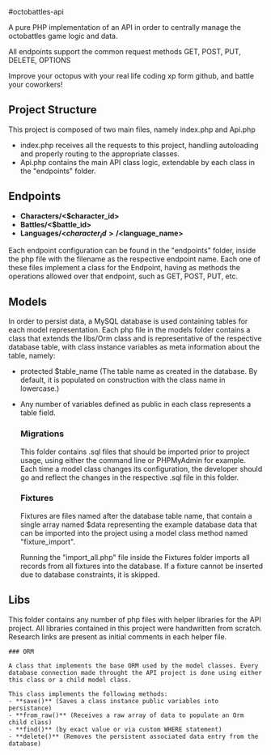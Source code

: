 #octobattles-api

A pure PHP implementation of an API in order to centrally manage the octobattles game logic and data.

All endpoints support the common request methods GET, POST, PUT, DELETE, OPTIONS

Improve your octopus with your real life coding xp form github, and battle your coworkers!

## Project Structure

This project is composed of two main files, namely index.php and Api.php

- index.php receives all the requests to this project, handling autoloading and properly routing to the appropriate classes.
- Api.php contains the main API class logic, extendable by each class in the "endpoints" folder.

## Endpoints

- **Characters/<$character_id>** 
- **Battles/<$battle_id>**
- **Languages/<$character_id>/<$language_name>**

Each endpoint configuration can be found in the "endpoints" folder, inside the php file with the filename as the respective endpoint name.
Each one of these files implement a class for the Endpoint, having as methods the operations allowed over that endpoint, such as GET, POST, PUT, etc.

## Models

In order to persist data, a MySQL database is used containing tables for each model representation. Each php file in the models folder contains a class that extends the libs/Orm class and is representative of the respective database table, with class instance variables as meta information about the table, namely:
 
- protected $table_name (The table name as created in the database. By default, it is populated on construction with the class name in lowercase.)
- Any number of variables defined as public in each class represents a table field.

    ### Migrations

    This folder contains .sql files that should be imported prior to project usage, using either the command line or PHPMyAdmin for example. Each time a model class changes its configuration, the developer should go and reflect the changes in the respective .sql file in this folder.

    ### Fixtures

    Fixtures are files named after the database table name, that contain a single array named $data representing the example database data that can be imported into the project using a model class method named "fixture_import".

    Running the "import_all.php" file inside the Fixtures folder imports all records from all fixtures into the database.
    If a fixture cannot be inserted due to database constraints, it is skipped.

## Libs

This folder contains any number of php files with helper libraries for the API project. All libraries contained in this project were handwritten from scratch. Research links are present as initial comments in each helper file.

    ### ORM

    A class that implements the base ORM used by the model classes. Every database connection made throught the API project is done using either this class or a child model class.

    This class implements the following methods:
    - **save()** (Saves a class instance public variables into persistance)
    - **from_raw()** (Receives a raw array of data to populate an Orm child class)
    - **find()** (by exact value or via custom WHERE statement)
    - **delete()** (Removes the persistent associated data entry from the database)


